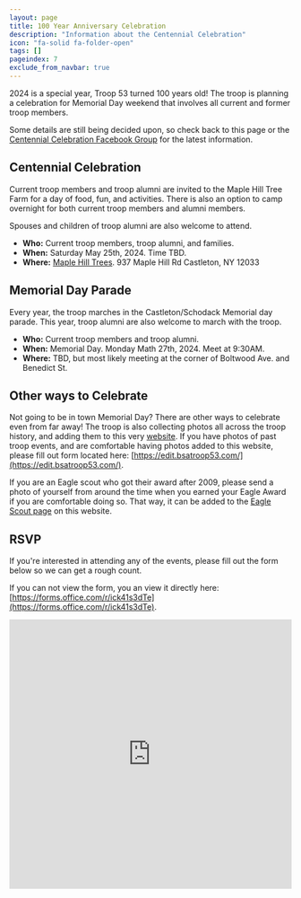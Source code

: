 ```yaml
---
layout: page
title: 100 Year Anniversary Celebration
description: "Information about the Centennial Celebration"
icon: "fa-solid fa-folder-open"
tags: []
pageindex: 7
exclude_from_navbar: true
---
```


2024 is a special year, Troop 53 turned 100 years old!  The troop is planning a celebration for Memorial Day weekend that involves all current and former troop members.

Some details are still being decided upon, so check back to this page or the [Centennial Celebration Facebook Group](https://www.facebook.com/profile.php?id=61550093638626) for the latest information.

## Centennial Celebration

Current troop members and troop alumni are invited to the Maple Hill Tree Farm for a day of food, fun, and activities.  There is also an option to camp overnight for both current troop members and alumni members.

Spouses and children of troop alumni are also welcome to attend.

* **Who:** Current troop members, troop alumni, and families.
* **When:** Saturday May 25th, 2024.  Time TBD.
* **Where:** [Maple Hill Trees](http://www.maplehilltrees.com/).  937 Maple Hill Rd  Castleton, NY 12033

## Memorial Day Parade

Every year, the troop marches in the Castleton/Schodack Memorial day parade.  This year, troop alumni are also welcome to march with the troop.

* **Who:** Current troop members and troop alumni.
* **When:** Memorial Day.  Monday Math 27th, 2024.  Meet at 9:30AM.
* **Where:** TBD, but most likely meeting at the corner of Boltwood Ave. and Benedict St.

## Other ways to Celebrate

Not going to be in town Memorial Day?  There are other ways to celebrate even from far away!  The troop is also collecting photos all across the troop history, and adding them to this very [website](/photos/AllPhotos.html).  If you have photos of past troop events, and are comfortable having photos added to this website, please fill out form located here: [https://edit.bsatroop53.com/](https://edit.bsatroop53.com/).

If you are an Eagle scout who got their award after 2009, please send a photo of yourself from around the time when you earned your Eagle Award if you are comfortable doing so.  That way, it can be added to the [Eagle Scout page](/eagle_scouts.html) on this website.

## RSVP

If you're interested in attending any of the events, please fill out the form below so we can get a rough count.

If you can not view the form, you an view it directly here: [https://forms.office.com/r/ick41s3dTe](https://forms.office.com/r/ick41s3dTe).

<iframe width="640px" height="480px" src="https://forms.office.com/Pages/ResponsePage.aspx?id=DQSIkWdsW0yxEjajBLZtrQAAAAAAAAAAAAO__ZZ4jkZUNUdBSE9OTkJFWVRRRFQ2WlBVM1k0RDFVNC4u&embed=true" frameborder="0" marginwidth="0" marginheight="0" style="border: none; max-width:100%; max-height:100vh" allowfullscreen webkitallowfullscreen mozallowfullscreen msallowfullscreen> </iframe>
